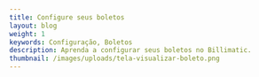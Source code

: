 ```yaml
---
title: Configure seus boletos
layout: blog
weight: 1
keywords: Configuração, Boletos
description: Aprenda a configurar seus boletos no Billimatic.
thumbnail: /images/uploads/tela-visualizar-boleto.png
---
```

